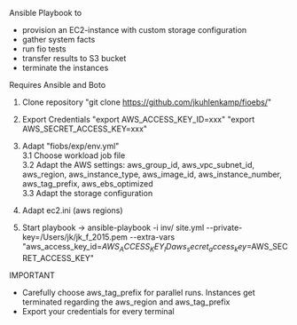 Ansible Playbook to
- provision an EC2-instance with custom storage configuration
- gather system facts
- run fio tests
- transfer results to S3 bucket
- terminate the instances 

Requires Ansible and Boto

1. Clone repository "git clone https://github.com/jkuhlenkamp/fioebs/"  
2. Export Credentials "export AWS_ACCESS_KEY_ID=xxx" "export AWS_SECRET_ACCESS_KEY=xxx"  
3. Adapt "fiobs/exp/env.yml"  
3.1 Choose workload job file  
3.2 Adapt the AWS settings: aws_group_id, aws_vpc_subnet_id, aws_region, aws_instance_type, aws_image_id, aws_instance_number, aws_tag_prefix, aws_ebs_optimized  
3.3 Adapt the storage configuration  
4. Adapt ec2.ini (aws regions)

5. Start playbook
	-> ansible-playbook -i inv/ site.yml --private-key=/Users/jk/jk_f_2015.pem --extra-vars "aws_access_key_id=$AWS_ACCESS_KEY_ID aws_secret_access_key=$AWS_SECRET_ACCESS_KEY"
	
IMPORTANT  
- Carefully choose aws_tag_prefix for parallel runs. Instances get terminated regarding the aws_region and aws_tag_prefix  
- Export your credentials for every terminal  

